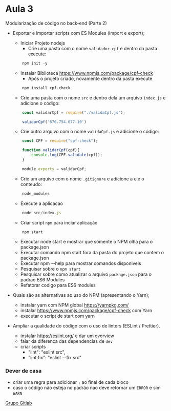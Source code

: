 # Aula 3

Modularização de código no back-end (Parte 2)

- Exportar e importar scripts com ES Modules (import e export);

    - Iniciar Projeto nodejs
        - Crie uma pasta com o nome `validador-cpf` e dentro da pasta execute:
    ```javascript
        npm init -y
    ```

    - Instalar Biblioteca https://www.npmjs.com/package/cpf-check
        - Após o projeto criado, novamente dentro da pasta execute 
    ```javascript
        npm install cpf-check
    ```

    - Crie uma pasta com o nome `src` e dentro dela um arquivo `index.js` e adicione o código: 
    ```javascript
        const validarCpf = require("./validaCpf.js");

        validarCpf('676.754.677-10')
    ```

    - Crie outro arquivo com o nome `validaCpf.js` e adicione o código: 
    ```javascript
        const CPF = require("cpf-check");
 
        function validarCpf(cpf){
            console.log(CPF.validate(cpf));
        }

        module.exports = validarCpf;
    ```

    - Crie um arquivo com o nome `.gitignore` e adicione a ele o conteudo:
    ```bash
        node_modules
    ```

    - Execute a aplicacao 
    ```javascript
        node src/index.js
    ```

    - Criar script `npm` para inciar aplicação
    ```javascript
        npm start
    ```


    - Executar node start e mostrar que somente o NPM olha para o package.json
    - Executar comando npm start fora da pasta do projeto que contem o package.json
    - Executar npm --help para mostrar comandos disponiveis
    - Pesquisar sobre o `npm start`
    - Pesquisar sobre como atualizar o arquivo `package.json` para o padrao ES6 Modules
    - Refatorar codigo para ES6 modules 

- Quais são as alternativas ao uso do NPM (apresentando o Yarn);
    - instalar yarn com NPM global https://yarnpkg.com/
    - instalar https://www.npmjs.com/package/cpf-check com Yarn
    - executar o script de start com yarn

- Ampliar a qualidade do código com o uso de linters (ESLint / Prettier).
    - instalar https://eslint.org/ e dar um overview
    - falar da diferença das dependencias de `dev`
    - criar scripts   
       - "lint": "eslint src",
       - "lint:fix": "eslint --fix src"


### Dever de casa

- criar uma regra para adicionar `;` ao final de cada bloco
- caso o código não esteja no padrão nao deve retornar um `ERROR` e sim `WARN` 


[Grupo Gitlab](https://gitlab.com/be-ts-003-tecnicas-de-programacao-i)